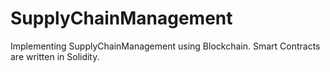 # SupplyChainManagement
 Implementing SupplyChainManagement using Blockchain. Smart Contracts are written in Solidity.
